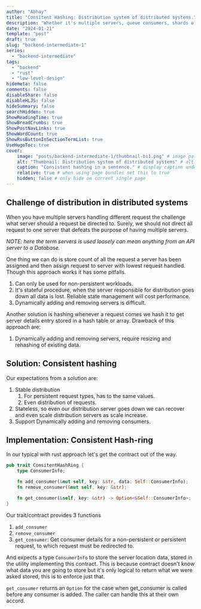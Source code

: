 ```yaml
---
author: "Abhay"
title: "Consitent Hashing: Distribution system of distributed systems."
description: "Whether it's multiple servers, queue consumers, shards of DB or other processes, reliable & stable workload/data distribution is a challenge. A challenge fit for consistent hashing to solve, let's use rust by the way."
date: "2024-01-21"
template: "post"
draft: true
slug: "backend-intermediate-1"
series:
  - "backend-intermediate"
tags:
  - "backend"
  - "rust"
  - "low-level-design"
hidemeta: false
comments: false
disableShare: false
disableHLJS: false
hideSummary: false
searchHidden: true
ShowReadingTime: true
ShowBreadCrumbs: true
ShowPostNavLinks: true
ShowWordCount: true
ShowRssButtonInSectionTermList: true
UseHugoToc: true
cover:
    image: "posts/backend-intermediate-1/thumbnail-bi1.png" # image path/url
    alt: "Thumbnail: Distribution system of distributed systems" # alt text
    caption: "Consistent hashing in a sentence." # display caption under cover
    relative: true # when using page bundles set this to true
    hidden: false # only hide on current single page
---
```


## Challenge of distribution in distributed systems
When you have multiple servers handling different request the challenge what server should a request be directed to. Surely, we should not direct all request to one server that defeats the purpose of having multiple servers.

_NOTE: here the term servers is used loosely can mean anything from an API server to a Database._

One thing we can do is store count of all the request a server has been assigned and then assign request to server with lowest request handled. Though this approach works it has some pitfalls.
1. Can only be used for non-persistent workloads.
2. It's stateful procedure, when the server responsible for distribution goes down all data is lost. Reliable state management will cost performance.
3. Dynamically adding and removing servers is difficult.

Another solution is hashing whenever a request comes we hash it to get server details entry stored in a hash table or array. Drawback of this approach are:
1. Dynamically adding and removing servers, require resizing and rehashing of existing data.

## Solution: Consistent hashing
Our expectations from a solution are:
1. Stable distribution
    1. For persistent request types, has to the same values.
    2. Even distribution of requests.
2. Stateless, so even our distribution server goes down we can recover and even scale distribution servers as scale increase.
3. Support Dynamically adding and removing consumers.

## Implementation: Consistent Hash-ring
In our typical with rust approach let's get the contract out of the way.

```rust
pub trait ConsitentHashRing {
    type ConsumerInfo;

    fn add_consumer(&mut self, key: &str, data: Self::ConsumerInfo);
    fn remove_consumer(&mut self, key: &str);

    fn get_consumer(&self, key: &str) -> Option<&Self::ConsumerInfo>;
}
```
Our trait/contract provides 3 functions
1. `add_consumer`
2. `remove_consumer`
3. `get_consumer`: Get consumer details for a non-persistent or persistent request, to which request must be redirected to.

And expects a type `ConsumerInfo` to store the server location data, stored in the utility implementing this contract. This is because contract doesn't know what data you are going to store but it's only logical to return what we were asked stored, this is to enforce just that.

`get_consumer` returns an `Option` for the case when get_consumer is called before any consumer is added. The caller can handle this at their own accord.


